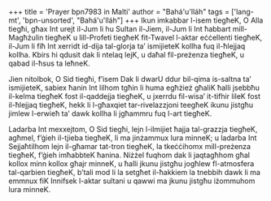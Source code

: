 +++
title = 'Prayer bpn7983 in Malti'
author = "Bahá'u'lláh"
tags = ['lang-mt', 'bpn-unsorted', "Bahá'u'lláh"]
+++
Ikun imkabbar l-isem tiegħeK, O Alla tiegħi, għax Int urejt il-Jum li hu Sultan il-Jiem, il-Jum li Int ħabbart mill-Magħżulin tiegħeK u lill-Profeti tiegħeK fit-Twavel l-aktar eċċellenti tiegħeK, il-Jum li fiħ Int xerridt id-dija tal-glorja ta’ ismijieteK kollha fuq il-ħlejjaq kollha. Kbirs hi qdusit dak li ntelaq lejK, u daħal fil-preżenza tiegħeK, u qabad il-ħsus ta leħneK.

Jien nitolbok, O Sid tiegħi, f’isem Dak li dwarU ddur bil-qima is-saltna ta’ ismijieteK, sabiex ħanin Int lilhom tgħin li huma egħżież għaliK ħalli jsebbħu il-kelma tiegħeK fost il-qaddejja tiegħeK, u jxerrdu fil-wisa’ it-tifhir lileK fost il-ħlejjaq tiegħeK, hekk li l-għaxqiet tar-rivelazzjoni teegħeK ikunu jistgħu jimlew l-erwieħ ta’ dawk kollha li jgħammru fuq l-art tiegħeK.

Ladarba Int mexxejtom, O Sid tiegħi, lejn l-ilmijiet ħajja tal-grazzja tiegħeK, agħmel, f’ġieh il-tjieba tiegħeK, li ma jinżammux lura minneK; u ladarba Int Sejjaħtilhom lejn il-għamar tat-tron tiegħeK, la tkeċċihomx mill-preżenza tiegħeK, f’ġieh imħabbteK  ħanina. Niżżel fuqhom dak li jaqtagħhom għal kollox minn kollox għajr minneK, u ħalli jkunu jistgħu jogħlew fl-atmosfera tal-qarbien tiegħeK, b’tali mod li la setgħet il-ħakkiem la tnebbih dawk li ma emmnux fiK Innifsek l-aktar sultani u qawwi ma jkunu jistgħu iżommuhom lura minneK.
